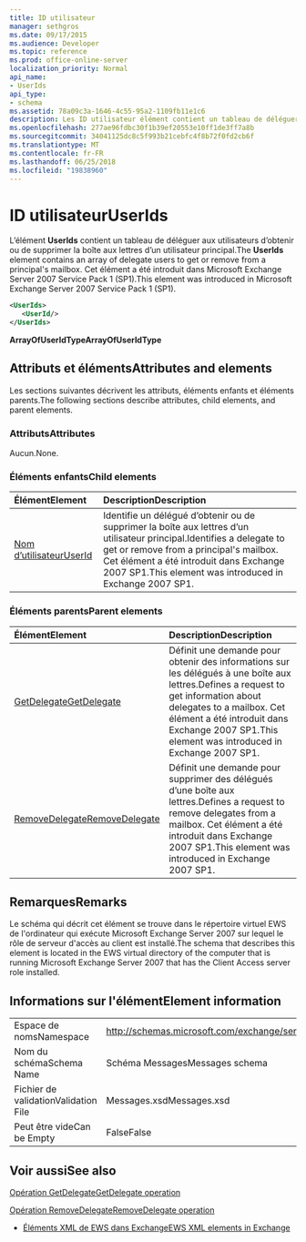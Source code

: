 ```yaml
---
title: ID utilisateur
manager: sethgros
ms.date: 09/17/2015
ms.audience: Developer
ms.topic: reference
ms.prod: office-online-server
localization_priority: Normal
api_name:
- UserIds
api_type:
- schema
ms.assetid: 78a09c3a-1646-4c55-95a2-1109fb11e1c6
description: Les ID utilisateur élément contient un tableau de déléguer aux utilisateurs d’obtenir ou de supprimer la boîte aux lettres d’un utilisateur principal. Cet élément a été introduit dans Microsoft Exchange Server 2007 Service Pack 1 (SP1).
ms.openlocfilehash: 277ae96fdbc30f1b39ef20553e10ff1de3ff7a8b
ms.sourcegitcommit: 34041125dc8c5f993b21cebfc4f8b72f0fd2cb6f
ms.translationtype: MT
ms.contentlocale: fr-FR
ms.lasthandoff: 06/25/2018
ms.locfileid: "19838960"
---
```

# <a name="userids"></a><span data-ttu-id="80a15-104">ID utilisateur</span><span class="sxs-lookup"><span data-stu-id="80a15-104">UserIds</span></span>

<span data-ttu-id="80a15-105">L’élément **UserIds** contient un tableau de déléguer aux utilisateurs d’obtenir ou de supprimer la boîte aux lettres d’un utilisateur principal.</span><span class="sxs-lookup"><span data-stu-id="80a15-105">The **UserIds** element contains an array of delegate users to get or remove from a principal's mailbox.</span></span> <span data-ttu-id="80a15-106">Cet élément a été introduit dans Microsoft Exchange Server 2007 Service Pack 1 (SP1).</span><span class="sxs-lookup"><span data-stu-id="80a15-106">This element was introduced in Microsoft Exchange Server 2007 Service Pack 1 (SP1).</span></span> 
  
```xml
<UserIds>
   <UserId/>
</UserIds>
```

 <span data-ttu-id="80a15-107">**ArrayOfUserIdType**</span><span class="sxs-lookup"><span data-stu-id="80a15-107">**ArrayOfUserIdType**</span></span>
## <a name="attributes-and-elements"></a><span data-ttu-id="80a15-108">Attributs et éléments</span><span class="sxs-lookup"><span data-stu-id="80a15-108">Attributes and elements</span></span>

<span data-ttu-id="80a15-109">Les sections suivantes décrivent les attributs, éléments enfants et éléments parents.</span><span class="sxs-lookup"><span data-stu-id="80a15-109">The following sections describe attributes, child elements, and parent elements.</span></span>
  
### <a name="attributes"></a><span data-ttu-id="80a15-110">Attributs</span><span class="sxs-lookup"><span data-stu-id="80a15-110">Attributes</span></span>

<span data-ttu-id="80a15-111">Aucun.</span><span class="sxs-lookup"><span data-stu-id="80a15-111">None.</span></span>
  
### <a name="child-elements"></a><span data-ttu-id="80a15-112">Éléments enfants</span><span class="sxs-lookup"><span data-stu-id="80a15-112">Child elements</span></span>

|<span data-ttu-id="80a15-113">**Élément**</span><span class="sxs-lookup"><span data-stu-id="80a15-113">**Element**</span></span>|<span data-ttu-id="80a15-114">**Description**</span><span class="sxs-lookup"><span data-stu-id="80a15-114">**Description**</span></span>|
|:-----|:-----|
|[<span data-ttu-id="80a15-115">Nom d’utilisateur</span><span class="sxs-lookup"><span data-stu-id="80a15-115">UserId</span></span>](userid.md) <br/> |<span data-ttu-id="80a15-116">Identifie un délégué d’obtenir ou de supprimer la boîte aux lettres d’un utilisateur principal.</span><span class="sxs-lookup"><span data-stu-id="80a15-116">Identifies a delegate to get or remove from a principal's mailbox.</span></span> <span data-ttu-id="80a15-117">Cet élément a été introduit dans Exchange 2007 SP1.</span><span class="sxs-lookup"><span data-stu-id="80a15-117">This element was introduced in Exchange 2007 SP1.</span></span>  <br/> |
   
### <a name="parent-elements"></a><span data-ttu-id="80a15-118">Éléments parents</span><span class="sxs-lookup"><span data-stu-id="80a15-118">Parent elements</span></span>

|<span data-ttu-id="80a15-119">**Élément**</span><span class="sxs-lookup"><span data-stu-id="80a15-119">**Element**</span></span>|<span data-ttu-id="80a15-120">**Description**</span><span class="sxs-lookup"><span data-stu-id="80a15-120">**Description**</span></span>|
|:-----|:-----|
|[<span data-ttu-id="80a15-121">GetDelegate</span><span class="sxs-lookup"><span data-stu-id="80a15-121">GetDelegate</span></span>](getdelegate.md) <br/> |<span data-ttu-id="80a15-122">Définit une demande pour obtenir des informations sur les délégués à une boîte aux lettres.</span><span class="sxs-lookup"><span data-stu-id="80a15-122">Defines a request to get information about delegates to a mailbox.</span></span> <span data-ttu-id="80a15-123">Cet élément a été introduit dans Exchange 2007 SP1.</span><span class="sxs-lookup"><span data-stu-id="80a15-123">This element was introduced in Exchange 2007 SP1.</span></span>  <br/> |
|[<span data-ttu-id="80a15-124">RemoveDelegate</span><span class="sxs-lookup"><span data-stu-id="80a15-124">RemoveDelegate</span></span>](removedelegate.md) <br/> |<span data-ttu-id="80a15-125">Définit une demande pour supprimer des délégués d’une boîte aux lettres.</span><span class="sxs-lookup"><span data-stu-id="80a15-125">Defines a request to remove delegates from a mailbox.</span></span> <span data-ttu-id="80a15-126">Cet élément a été introduit dans Exchange 2007 SP1.</span><span class="sxs-lookup"><span data-stu-id="80a15-126">This element was introduced in Exchange 2007 SP1.</span></span>  <br/> |
   
## <a name="remarks"></a><span data-ttu-id="80a15-127">Remarques</span><span class="sxs-lookup"><span data-stu-id="80a15-127">Remarks</span></span>

<span data-ttu-id="80a15-128">Le schéma qui décrit cet élément se trouve dans le répertoire virtuel EWS de l'ordinateur qui exécute Microsoft Exchange Server 2007 sur lequel le rôle de serveur d'accès au client est installé.</span><span class="sxs-lookup"><span data-stu-id="80a15-128">The schema that describes this element is located in the EWS virtual directory of the computer that is running Microsoft Exchange Server 2007 that has the Client Access server role installed.</span></span>
  
## <a name="element-information"></a><span data-ttu-id="80a15-129">Informations sur l'élément</span><span class="sxs-lookup"><span data-stu-id="80a15-129">Element information</span></span>

|||
|:-----|:-----|
|<span data-ttu-id="80a15-130">Espace de noms</span><span class="sxs-lookup"><span data-stu-id="80a15-130">Namespace</span></span>  <br/> |http://schemas.microsoft.com/exchange/services/2006/messages  <br/> |
|<span data-ttu-id="80a15-131">Nom du schéma</span><span class="sxs-lookup"><span data-stu-id="80a15-131">Schema Name</span></span>  <br/> |<span data-ttu-id="80a15-132">Schéma Messages</span><span class="sxs-lookup"><span data-stu-id="80a15-132">Messages schema</span></span>  <br/> |
|<span data-ttu-id="80a15-133">Fichier de validation</span><span class="sxs-lookup"><span data-stu-id="80a15-133">Validation File</span></span>  <br/> |<span data-ttu-id="80a15-134">Messages.xsd</span><span class="sxs-lookup"><span data-stu-id="80a15-134">Messages.xsd</span></span>  <br/> |
|<span data-ttu-id="80a15-135">Peut être vide</span><span class="sxs-lookup"><span data-stu-id="80a15-135">Can be Empty</span></span>  <br/> |<span data-ttu-id="80a15-136">False</span><span class="sxs-lookup"><span data-stu-id="80a15-136">False</span></span>  <br/> |
   
## <a name="see-also"></a><span data-ttu-id="80a15-137">Voir aussi</span><span class="sxs-lookup"><span data-stu-id="80a15-137">See also</span></span>



[<span data-ttu-id="80a15-138">Opération GetDelegate</span><span class="sxs-lookup"><span data-stu-id="80a15-138">GetDelegate operation</span></span>](getdelegate-operation.md)
  
[<span data-ttu-id="80a15-139">Opération RemoveDelegate</span><span class="sxs-lookup"><span data-stu-id="80a15-139">RemoveDelegate operation</span></span>](removedelegate-operation.md)


- [<span data-ttu-id="80a15-140">Éléments XML de EWS dans Exchange</span><span class="sxs-lookup"><span data-stu-id="80a15-140">EWS XML elements in Exchange</span></span>](ews-xml-elements-in-exchange.md)

